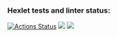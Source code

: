 ### Hexlet tests and linter status:
[![Actions Status](https://github.com/kostia1122/frontend-project-44/workflows/hexlet-check/badge.svg)](https://github.com/kostia1122/frontend-project-44/actions)
<a href="https://codeclimate.com/github/kostia1122/frontend-project-44/maintainability"><img src="https://api.codeclimate.com/v1/badges/ad7d00c017c2a5d8e7b3/maintainability" /></a>
<a href="https://codeclimate.com/github/kostia1122/frontend-project-44/test_coverage"><img src="https://api.codeclimate.com/v1/badges/ad7d00c017c2a5d8e7b3/test_coverage" /></a>